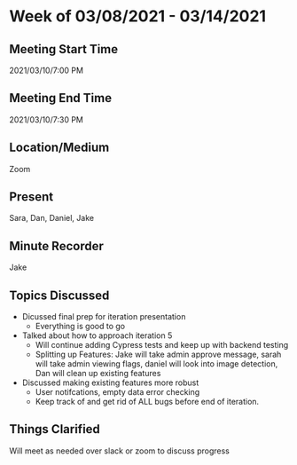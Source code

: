 # Week of 03/08/2021 - 03/14/2021

## Meeting Start Time

2021/03/10/7:00 PM

## Meeting End Time

2021/03/10/7:30 PM

## Location/Medium

Zoom

## Present

Sara, Dan, Daniel, Jake

## Minute Recorder
Jake

## Topics Discussed
- Dicussed final prep for iteration presentation
  - Everything is good to go
- Talked about how to approach iteration 5
  - Will continue adding Cypress tests and keep up with backend testing
  - Splitting up Features: Jake will take admin approve message, sarah will take admin viewing flags, daniel will look into image detection, Dan will clean up existing features
- Discussed making existing features more robust
  - User notifcations, empty data error checking
  - Keep track of and get rid of ALL bugs before end of iteration. 

## Things Clarified
Will meet as needed over slack or zoom to discuss progress
